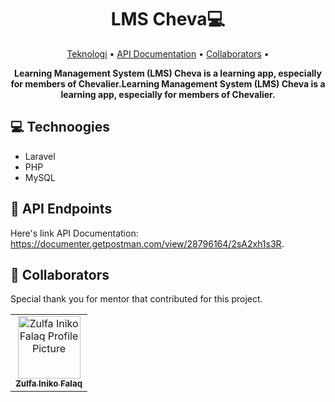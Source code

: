 <h1 align="center" style="font-weight: bold;">LMS Cheva💻</h1>

<p align="center">
 <a href="#technologies">Teknologi</a> • 
 <a href="#routes">API Documentation</a> •
 <a href="#colab">Collaborators</a> •
<!--  <a href="#started">Getting Started</a> • 
 <a href="#contribute">Contribute</a> -->
</p>

<p align="center">
    <b>Learning Management System (LMS) Cheva is a learning app, especially for members of Chevalier.Learning Management System (LMS) Cheva is a learning app, especially for members of Chevalier.</b>
</p>

<h2 id="technologies">💻 Technoogies</h2>

- Laravel
- PHP
- MySQL

<h2 id="routes">📍 API Endpoints</h2>

Here's link API Documentation: https://documenter.getpostman.com/view/28796164/2sA2xh1s3R.

<h2 id="colab">🤝 Collaborators</h2>

Special thank you for mentor that contributed for this project.

<table>
  <tr>
    <td align="center">
      <a href="https://github.com/mrzf833">
        <img src="https://avatars.githubusercontent.com/u/45997345?v=4" width="100px;" alt=" Zulfa Iniko Falaq Profile Picture"/><br>
        <sub>
          <b>Zulfa Iniko Falaq </b>
        </sub>
      </a>
    </td>
  </tr>
</table>

<!--
<h2 id="started">🚀 Getting started</h2>

Here you describe how to run your project locally

<h3>Prerequisites</h3>

Here you list all prerequisites necessary for running your project. For example:

- [NodeJS](https://github.com/)
- [Git 2](https://github.com)

<h3>Cloning</h3>

How to clone your project

```bash
git clone your-project-url-in-github
```

<h3>Config .env variables</h2>

Use the `.env.example` as reference to create your configuration file `.env` with your AWS Credentials

```yaml
NODE_AWS_REGION=us-east-1
NODE_AWS_KEY_ID={YOUR_AWS_KEY_ID}
NODE_AWS_SECRET={YOUR_AWS_SECRET}
```

<h3>Starting</h3>

How to start your project

```bash
cd project-name
npm some-command-to-run
```

<h2 id="routes">📍 API Endpoints</h2>

Here you can list the main routes of your API, and what are their expected request bodies.
​
| route               | description                                          
|----------------------|-----------------------------------------------------
| <kbd>GET /authenticate</kbd>     | retrieves user info see [response details](#get-auth-detail)
| <kbd>POST /authenticate</kbd>     | authenticate user into the api see [request details](#post-auth-detail)

<h3 id="get-auth-detail">GET /authenticate</h3>

**RESPONSE**
```json
{
  "name": "Fernanda Kipper",
  "age": 20,
  "email": "her-email@gmail.com"
}
```

<h3 id="post-auth-detail">POST /authenticate</h3>

**REQUEST**
```json
{
  "username": "fernandakipper",
  "password": "4444444"
}
```

**RESPONSE**
```json
{
  "token": "OwoMRHsaQwyAgVoc3OXmL1JhMVUYXGGBbCTK0GBgiYitwQwjf0gVoBmkbuyy0pSi"
}
```

<h2 id="contribute">📫 Contribute</h2>

Here you will explain how other developers can contribute to your project. For example, explaining how can create their branches, which patterns to follow and how to open an pull request

1. `git clone https://github.com/Fernanda-Kipper/text-editor.git`
2. `git checkout -b feature/NAME`
3. Follow commit patterns
4. Open a Pull Request explaining the problem solved or feature made, if exists, append screenshot of visual modifications and wait for the review!

<h3>Documentations that might help</h3>

[📝 How to create a Pull Request](https://www.atlassian.com/br/git/tutorials/making-a-pull-request)

[💾 Commit pattern](https://gist.github.com/joshbuchea/6f47e86d2510bce28f8e7f42ae84c716)   
-->
